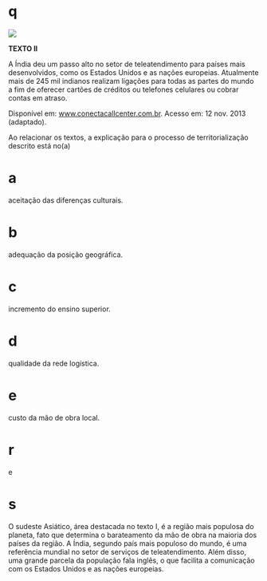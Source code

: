 # q
![](https://firebasestorage.googleapis.com/v0/b/firebase-enemio.appspot.com/o/questoes%2F235%2Ff8423b4b-66d3-53d9-e4dd-3e09b01bc4f9.png?alt=media\&token=bea0cad8-03ac-4254-aa67-1ef7d2018aa0)

**TEXTO II**

A Índia deu um passo alto no setor de teleatendimento para países mais desenvolvidos, como os Estados Unidos e as nações europeias. Atualmente mais de 245 mil indianos realizam ligações para todas as partes do mundo a fim de oferecer cartões de créditos ou telefones celulares ou cobrar contas em atraso.

Disponível em: www.conectacallcenter.com.br. Acesso em: 12 nov. 2013 (adaptado).

Ao relacionar os textos, a explicação para o processo de territorialização descrito está no(a)

# a
aceitação das diferenças culturais.

# b
adequação da posição geográfica.

# c
incremento do ensino superior.

# d
qualidade da rede logística.

# e
custo da mão de obra local.

# r
e

# s
O sudeste Asiático, área destacada no texto I, é a região mais populosa do planeta, fato que determina o barateamento da mão de obra na maioria dos países da região. A Índia, segundo país mais populoso do mundo, é uma referência mundial no setor de serviços de teleatendimento. Além disso, uma grande parcela da população fala inglês, o que facilita a comunicação com os Estados Unidos e as nações europeias.
